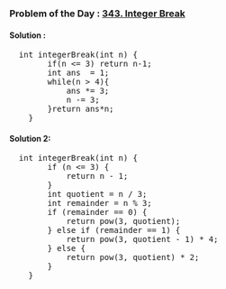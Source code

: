 ### Problem of the Day : [343. Integer Break](https://leetcode.com/problems/integer-break/)

#### Solution :
<pre>
  int integerBreak(int n) {
        if(n <= 3) return n-1;
        int ans  = 1;
        while(n > 4){
            ans *= 3;
            n -= 3;
        }return ans*n;
    }
</pre>

#### Solution 2:
<pre>
  int integerBreak(int n) {
        if (n <= 3) {
            return n - 1;
        }
        int quotient = n / 3;
        int remainder = n % 3;
        if (remainder == 0) {
            return pow(3, quotient);
        } else if (remainder == 1) {
            return pow(3, quotient - 1) * 4;
        } else {
            return pow(3, quotient) * 2; 
        }
    }
</pre>
